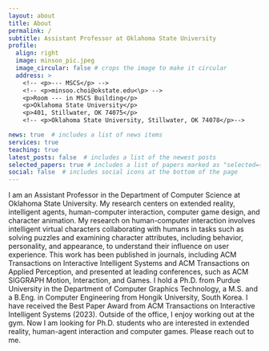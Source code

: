 ```yaml
---
layout: about
title: About
permalink: /
subtitle: Assistant Professor at Oklahoma State University
profile:
  align: right
  image: minsoo_pic.jpeg
  image_circular: false # crops the image to make it circular
  address: >
    <!-- <p>--- MSCS</p> -->
    <!-- <p>minsoo.choi@okstate.edu<\p> -->
    <p>Room --- in MSCS Building</p>
    <p>Oklahoma State University</p>
    <p>401, Stillwater, OK 74075</p>
    <!-- <p>Oklahoma State University, Stillwater, OK 74078</p>-->

news: true  # includes a list of news items
services: true
teaching: true
latest_posts: false  # includes a list of the newest posts
selected_papers: true # includes a list of papers marked as "selected={true}"
social: false  # includes social icons at the bottom of the page
---
```


I am an Assistant Professor in the Department of Computer Science at Oklahoma State University. My research centers on extended reality, intelligent agents, human-computer interaction, computer game design, and character animation. My research on human-computer interaction involves intelligent virtual characters collaborating with humans in tasks such as solving puzzles and examining character attributes, including behavior, personality, and appearance, to understand their influence on user experience. This work has been published in journals, including ACM Transactions on Interactive Intelligent Systems and ACM Transactions on Applied Perception, and presented at leading conferences, such as ACM SIGGRAPH Motion, Interaction, and Games. I hold a Ph.D. from Purdue University in the Department of Computer Graphics Technology, a M.S. and a B.Eng. in Computer Engineering from Hongik University, South Korea. I have received the Best Paper Award <i class="fa fa-trophy"></i> from ACM Transactions on Interactive Intelligent Systems (2023). Outside of the office, I enjoy working out at the gym. <span class="osu-highlight"> Now I am looking for Ph.D. students who are interested in extended reality, human-agent interaction and computer games. Please reach out to me.</span>

<!--Write your biography here. Tell the world about yourself. Link to your favorite [subreddit](http://reddit.com). You can put a picture in, too. The code is already in, just name your picture `prof_pic.jpg` and put it in the `img/` folder.-->

<!--Put your address / P.O. box / other info right below your picture. You can also disable any of these elements by editing `profile` property of the YAML header of your `_pages/about.md`. Edit `_bibliography/papers.bib` and Jekyll will render your [publications page](/al-folio/publications/) automatically.-->

<!--Link to your social media connections, too. This theme is set up to use [Font Awesome icons](http://fortawesome.github.io/Font-Awesome/) and [Academicons](https://jpswalsh.github.io/academicons/), like the ones below. Add your Facebook, Twitter, LinkedIn, Google Scholar, or just disable all of them.-->
